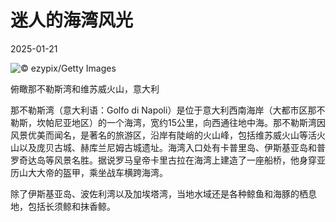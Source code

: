 # 迷人的海湾风光

2025-01-21

![](https://cn.bing.com/th?id=OHR.NapoliPizza_ZH-CN4698906448_UHD.jpg "© ezypix/Getty Images")

俯瞰那不勒斯湾和维苏威火山，意大利

那不勒斯湾（意大利语：Golfo di Napoli）是位于意大利西南海岸（大都市区那不勒斯，坎帕尼亚地区）的一个海湾，宽约15公里，向西通往地中海。那不勒斯湾因风景优美而闻名，是著名的旅游区，沿岸有陡峭的火山峰，包括维苏威火山等活火山以及庞贝古城、赫库兰尼姆古城遗址。海湾入口处有卡普里岛、伊斯基亚岛和普罗奇达岛等风景名胜。据说罗马皇帝卡里古拉在海湾上建造了一座船桥，他身穿亚历山大大帝的盔甲，乘坐战车横跨海湾。

除了伊斯基亚岛、波佐利湾以及加埃塔湾，当地水域还是各种鲸鱼和海豚的栖息地，包括长须鲸和抹香鲸。

